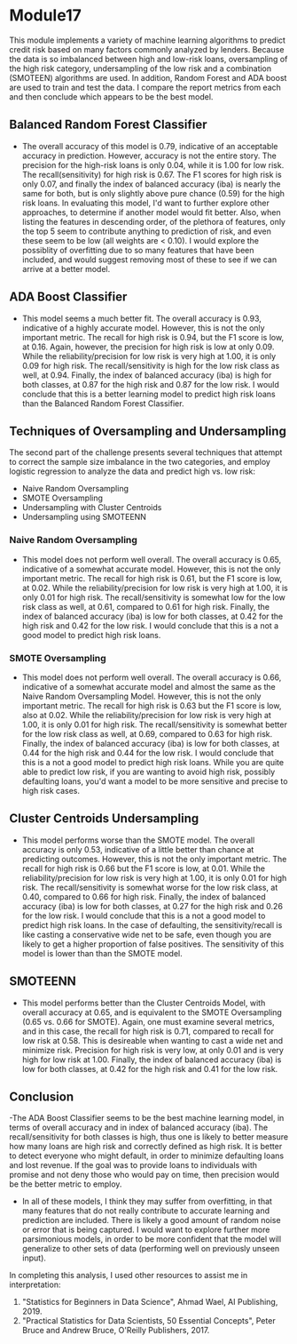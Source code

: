 # Module17
This module implements a variety of machine learning algorithms to predict credit risk based on many factors commonly analyzed by lenders.  Because the data is so imbalanced between high and low-risk loans, oversampling of the high risk category, undersampling of the low risk and a combination (SMOTEEN) algorithms are used.  In addition, Random Forest and ADA boost are used to train and test the data. I compare the report metrics from each and then conclude which appears to be the best model.
## Balanced Random Forest Classifier
- The overall accuracy of this model is 0.79, indicative of an acceptable accuracy in prediction.  However, accuracy is not the entire story. The precision for the high-risk loans is only 0.04, while it is 1.00 for low risk.  The recall(sensitivity) for high risk is 0.67. The F1 scores for high risk is only 0.07, and finally the index of balanced accuracy (iba) is nearly the same for both, but is only slightly above pure chance (0.59) for the high risk loans.  In evaluating this model, I'd want to further explore other approaches, to determine if another model would fit better.  Also, when listing the features in descending order, of the plethora of features, only the top 5 seem to contribute anything to prediction of risk, and even these seem to be low (all weights are < 0.10). I would explore the possiblity of overfitting due to so many features that have been included, and would suggest removing most of these to see if we can arrive at a better model.
## ADA Boost Classifier
- This model seems a much better fit.  The overall accuracy is 0.93, indicative of a highly accurate model.  However, this is not the only important metric.  The recall for high risk is 0.94, but the F1 score is low, at 0.16.  Again, however, the precision for high risk is low at only 0.09.  While the reliability/precision for low risk is very high at 1.00, it is only 0.09 for high risk. The recall/sensitivity is high for the low risk class as well, at 0.94.  Finally, the index of balanced accuracy (iba) is high for both classes, at 0.87 for the high risk and 0.87 for the low risk.  I would conclude that this is a better learning model to predict high risk loans than the Balanced Random Forest Classifier.
## Techniques of Oversampling and Undersampling
The second part of the challenge presents several techniques that attempt to correct the sample size imbalance in the two categories, and employ logistic regression to analyze the data and predict high vs. low risk:
- Naive Random Oversampling
- SMOTE Oversampling
- Undersampling with Cluster Centroids
- Undersampling using SMOTEENN
### Naive Random Oversampling
- This model does not perform well overall.  The overall accuracy is 0.65, indicative of a somewhat accurate model.  However, this is not the only important metric.  The recall for high risk is 0.61, but the F1 score is low, at 0.02.  While the reliability/precision for low risk is very high at 1.00, it is only 0.01 for high risk. The recall/sensitivity is somewhat low for the low risk class as well, at 0.61, compared to 0.61 for high risk.  Finally, the index of balanced accuracy (iba) is low for both classes, at 0.42 for the high risk and 0.42 for the low risk.  I would conclude that this is a not a good model to predict high risk loans.
### SMOTE Oversampling
- This model does not perform well overall.  The overall accuracy is 0.66, indicative of a somewhat accurate model and almost the same as the Naive Random Oversampling Model.  However, this is not the only important metric.  The recall for high risk is 0.63 but the F1 score is low, also at 0.02.  While the reliability/precision for low risk is very high at 1.00, it is only 0.01 for high risk. The recall/sensitivity is somewhat better for the low risk class as well, at 0.69, compared to 0.63 for high risk.  Finally, the index of balanced accuracy (iba) is low for both classes, at 0.44 for the high risk and 0.44 for the low risk.  I would conclude that this is a not a good model to predict high risk loans.  While you are quite able to predict low risk, if you are wanting to avoid high risk, possibly defaulting loans, you'd want a model to be more sensitive and precise to high risk cases.
## Cluster Centroids Undersampling
- This model performs worse than the SMOTE model.  The overall accuracy is only 0.53, indicative of a little better than chance at predicting outcomes.  However, this is not the only important metric.  The recall for high risk is 0.66 but the F1 score is low, at 0.01.  While the reliability/precision for low risk is very high at 1.00, it is only 0.01 for high risk. The recall/sensitivity is somewhat worse for the low risk class, at 0.40, compared to 0.66 for high risk.  Finally, the index of balanced accuracy (iba) is low for both classes, at 0.27 for the high risk and 0.26 for the low risk.  I would conclude that this is a not a good model to predict high risk loans. In the case of defaulting, the sensitivity/recall is like casting a conservative wide net to be safe, even though you are likely to get a higher proportion of false positives.  The sensitivity of this model is lower than than the SMOTE model.
## SMOTEENN
- This model performs better than the Cluster Centroids Model, with overall accuracy at 0.65, and is equivalent to the  SMOTE Oversampling (0.65 vs. 0.66 for SMOTE). Again, one must examine several metrics, and in this case, the recall for high risk is 0.71, compared to recall for low risk at 0.58. This is desireable when wanting to cast a wide net and minimize risk. Precision for high risk is very low, at only 0.01 and is very high for low risk at 1.00. Finally, the index of balanced accuracy (iba) is low for both classes, at 0.42 for the high risk and 0.41 for the low risk. 
## Conclusion
-The ADA Boost Classifier seems to be the best machine learning model, in terms of overall accuracy and in index of balanced accuracy (iba). The recall/sensitivity for both classes is high, thus one is likely to better measure how many loans are high risk and correctly defined as high risk. It is better to detect everyone who might default, in order to minimize defaulting loans and lost revenue.  If the goal was to provide loans to individuals with promise and not deny those who would pay on time, then precision would be the better metric to employ.
- In all of these models, I think they may suffer from overfitting, in that many features that do not really contribute to accurate learning and prediction are included.  There is likely a good amount of random noise or error that is being captured. I would want to explore further more parsimonious models, in order to be more confident that the model will generalize to other sets of data (performing well on previously unseen input).

In completing this analysis, I used other resources to assist me in interpretation:
1. "Statistics for Beginners in Data Science", Ahmad Wael, AI Publishing, 2019.
2. "Practical Statistics for Data Scientists, 50 Essential Concepts", Peter Bruce and Andrew Bruce, O'Reilly Publishers, 2017.
